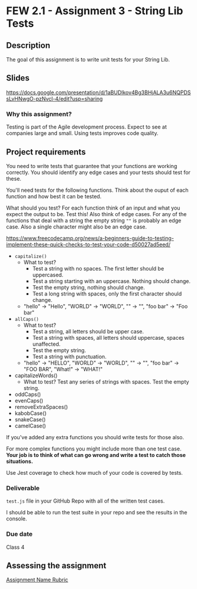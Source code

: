 # FEW 2.1 - Assignment 3 - String Lib Tests

## Description 

The goal of this assignment is to write unit tests for your String Lib. 

## Slides

https://docs.google.com/presentation/d/1aBUDlkov4Bg3BHjALA3u6NQPDSsLvHNwgO-pzNvcl-4/edit?usp=sharing

### Why this assignment?

Testing is part of the Agile development process. Expect to see at companies large and small. Using tests improves code quality. 

## Project requirements

You need to write tests that guarantee that your functions are working correctly. You should identify any edge cases and your tests should test for these. 

You'll need tests for the following functions. Think about the ouput of each function and how best it can be tested. 

What should you test? For each function think of an input and what you expect the output to be. Test this! Also think of edge cases. For any of the functions that deal with a string the empty string `""` is probably an edge case. Also a single character might also be an edge case.  

https://www.freecodecamp.org/news/a-beginners-guide-to-testing-implement-these-quick-checks-to-test-your-code-d50027ad5eed/

- `capitalize()`
  - What to test? 
    - Test a string with no spaces. The first letter should be uppercased.
    - Test a string starting with an uppercase. Nothing should change. 
    - Test the empty string, nothing should change.
    - Test a long string with spaces, only the first character should change. 
  - "hello" -> "Hello", "WORLD" -> "WORLD", "" -> "", "foo bar" -> "Foo bar" 
- `allCaps()`
  - What to test? 
    - Test a string, all letters should be upper case. 
    - Test a string with spaces, all letters should uppercase, spaces unaffected. 
    - Test the empty string. 
    - Test a string with punctuation. 
  - "hello" -> "HELLO", "WORLD" -> "WORLD", "" -> "", "foo bar" -> "FOO BAR", "What!" -> "WHAT!" 
- capitalizeWords()
  - What to test? Test any series of strings with spaces. Test the empty string. 
- oddCaps()
- evenCaps()
- removeExtraSpaces()
- kabobCase()
- snakeCase()
- camelCase()

If you've added any extra functions you should write tests for those also. 

For more complex functions you might include more than one test case. **Your job is to think of what can go wrong and write a test to catch those situations.**

Use Jest coverage to check how much of your code is covered by tests. 

### Deliverable

`test.js` file in your GitHub Repo with all of the written test cases. 

I should be able to run the test suite in your repo and see the results in the console. 

### Due date

Class 4 

## Assessing the assignment

[Assignment Name Rubric](./assignment-03-rubric.md)






